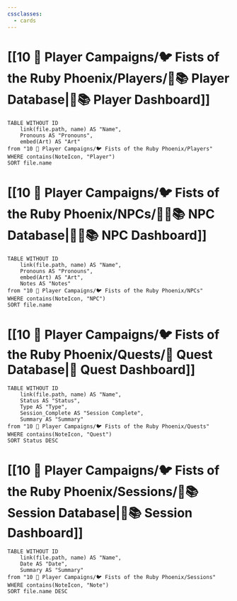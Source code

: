 ```yaml
---
cssclasses:
  - cards
---
```


# [[10 🧙 Player Campaigns/🐦 Fists of the Ruby Phoenix/Players/🧙📚 Player Database|🧙📚 Player Dashboard]]
```dataview
TABLE WITHOUT ID 
	link(file.path, name) AS "Name", 
	Pronouns AS "Pronouns",
	embed(Art) AS "Art"
from "10 🧙 Player Campaigns/🐦 Fists of the Ruby Phoenix/Players"
WHERE contains(NoteIcon, "Player")
SORT file.name
```

# [[10 🧙 Player Campaigns/🐦 Fists of the Ruby Phoenix/NPCs/👨‍🌾📚 NPC Database|👨‍🌾📚 NPC Dashboard]]
```dataview
TABLE WITHOUT ID 
	link(file.path, name) AS "Name", 
	Pronouns AS "Pronouns",
	embed(Art) AS "Art",
	Notes AS "Notes"
from "10 🧙 Player Campaigns/🐦 Fists of the Ruby Phoenix/NPCs"
WHERE contains(NoteIcon, "NPC")
SORT file.name
```

# [[10 🧙 Player Campaigns/🐦 Fists of the Ruby Phoenix/Quests/🎯 Quest Database|🎯 Quest Dashboard]]
```dataview
TABLE WITHOUT ID 
	link(file.path, name) AS "Name",
	Status AS "Status",
	Type AS "Type",
	Session_Complete AS "Session Complete",
	Summary AS "Summary"
from "10 🧙 Player Campaigns/🐦 Fists of the Ruby Phoenix/Quests"
WHERE contains(NoteIcon, "Quest")
SORT Status DESC
```

# [[10 🧙 Player Campaigns/🐦 Fists of the Ruby Phoenix/Sessions/🧻📚 Session Database|🧻📚 Session Dashboard]]
```dataview
TABLE WITHOUT ID 
	link(file.path, name) AS "Name", 
	Date AS "Date",
	Summary AS "Summary"
from "10 🧙 Player Campaigns/🐦 Fists of the Ruby Phoenix/Sessions"
WHERE contains(NoteIcon, "Note")
SORT file.name DESC
```
